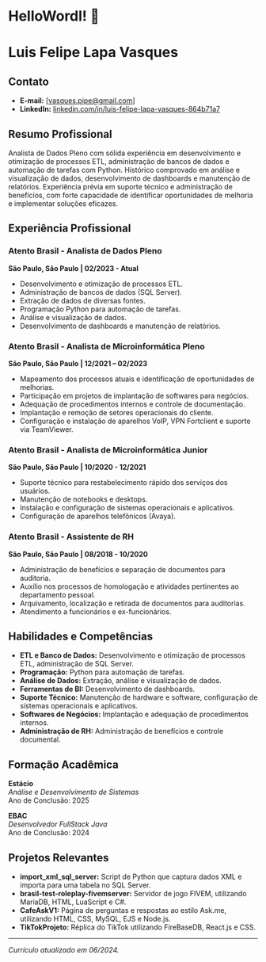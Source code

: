 # HelloWordl! 👋 <h1>
 # Luis Felipe Lapa Vasques

## Contato
- **E-mail:** [vasques.pipe@gmail.com]
- **LinkedIn:** [linkedin.com/in/luis-felipe-lapa-vasques-864b71a7](https://www.linkedin.com/in/luis-felipe-lapa-vasques-864b71a7/)

## Resumo Profissional
Analista de Dados Pleno com sólida experiência em desenvolvimento e otimização de processos ETL, administração de bancos de dados e automação de tarefas com Python. Histórico comprovado em análise e visualização de dados, desenvolvimento de dashboards e manutenção de relatórios. Experiência prévia em suporte técnico e administração de benefícios, com forte capacidade de identificar oportunidades de melhoria e implementar soluções eficazes.

## Experiência Profissional

### Atento Brasil - Analista de Dados Pleno
**São Paulo, São Paulo | 02/2023 - Atual**
- Desenvolvimento e otimização de processos ETL.
- Administração de bancos de dados (SQL Server).
- Extração de dados de diversas fontes.
- Programação Python para automação de tarefas.
- Análise e visualização de dados.
- Desenvolvimento de dashboards e manutenção de relatórios.

### Atento Brasil - Analista de Microinformática Pleno
**São Paulo, São Paulo | 12/2021 – 02/2023**
- Mapeamento dos processos atuais e identificação de oportunidades de melhorias.
- Participação em projetos de implantação de softwares para negócios.
- Adequação de procedimentos internos e controle de documentação.
- Implantação e remoção de setores operacionais do cliente.
- Configuração e instalação de aparelhos VoIP, VPN Fortclient e suporte via TeamViewer.

### Atento Brasil - Analista de Microinformática Junior
**São Paulo, São Paulo | 10/2020 - 12/2021**
- Suporte técnico para restabelecimento rápido dos serviços dos usuários.
- Manutenção de notebooks e desktops.
- Instalação e configuração de sistemas operacionais e aplicativos.
- Configuração de aparelhos telefônicos (Avaya).

### Atento Brasil - Assistente de RH
**São Paulo, São Paulo | 08/2018 - 10/2020**
- Administração de benefícios e separação de documentos para auditoria.
- Auxílio nos processos de homologação e atividades pertinentes ao departamento pessoal.
- Arquivamento, localização e retirada de documentos para auditorias.
- Atendimento a funcionários e ex-funcionários.

## Habilidades e Competências
- **ETL e Banco de Dados:** Desenvolvimento e otimização de processos ETL, administração de SQL Server.
- **Programação:** Python para automação de tarefas.
- **Análise de Dados:** Extração, análise e visualização de dados.
- **Ferramentas de BI:** Desenvolvimento de dashboards.
- **Suporte Técnico:** Manutenção de hardware e software, configuração de sistemas operacionais e aplicativos.
- **Softwares de Negócios:** Implantação e adequação de procedimentos internos.
- **Administração de RH:** Administração de benefícios e controle documental.

## Formação Acadêmica
**Estácio**  
*Análise e Desenvolvimento de Sistemas*  
Ano de Conclusão: 2025

**EBAC**  
*Desenvolvedor FullStack Java*  
Ano de Conclusão: 2024

## Projetos Relevantes
- **import_xml_sql_server:** Script de Python que captura dados XML e importa para uma tabela no SQL Server.
- **brasil-test-roleplay-fivemserver:** Servidor de jogo FIVEM, utilizando MariaDB, HTML, LuaScript e C#.
- **CafeAskV1:** Página de perguntas e respostas ao estilo Ask.me, utilizando HTML, CSS, MySQL, EJS e Node.js.
- **TikTokProjeto:** Réplica do TikTok utilizando FireBaseDB, React.js e CSS.

---

*Currículo atualizado em 06/2024.*
